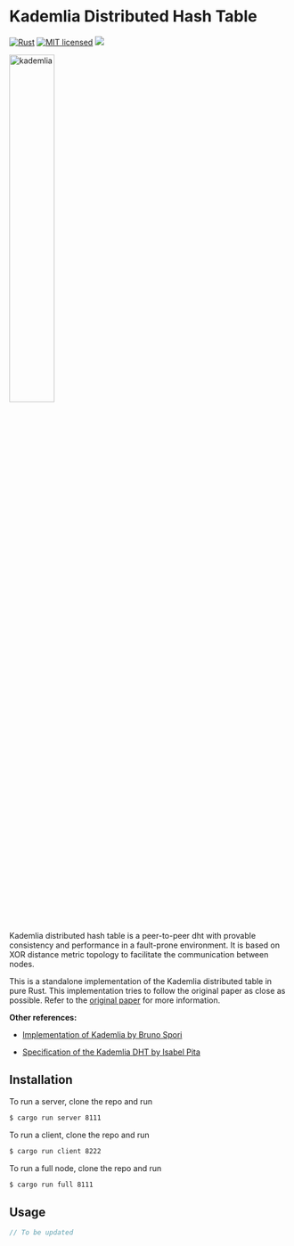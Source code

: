 # Kademlia Distributed Hash Table
[![Rust](https://github.com/quarterblue/kademlia-dht/actions/workflows/rust.yml/badge.svg)](https://github.com/quarterblue/kademlia-dht/actions/workflows/rust.yml)
[![MIT licensed](https://img.shields.io/badge/license-MIT-blue.svg)](./LICENSE)
<img src=https://img.shields.io/github/last-commit/quarterblue/kademlia-dht></img>

<img width="40%" src="https://upload.wikimedia.org/wikipedia/commons/6/63/Dht_example_SVG.svg" alt="kademlia">

Kademlia distributed hash table is a peer-to-peer dht with provable consistency and performance in a fault-prone environment. It is based on XOR distance metric topology to facilitate the communication between nodes.

This is a standalone implementation of the Kademlia distributed table in pure Rust. This implementation tries to follow the original paper as close as possible. Refer to the <a href="https://pdos.csail.mit.edu/~petar/papers/maymounkov-kademlia-lncs.pdf">original paper</a> for more information.

**Other references:**

- <a href="https://pub.tik.ee.ethz.ch/students/2006-So/SA-2006-19.pdf">Implementation of Kademlia by Bruno Spori</a>

- <a href="http://maude.sip.ucm.es/kademlia/files/pita_kademlia.pdf">Specification of the Kademlia DHT by Isabel Pita</a>

## Installation

To run a server, clone the repo and run
```bash
$ cargo run server 8111
```

To run a client, clone the repo and run
```bash
$ cargo run client 8222
```

To run a full node, clone the repo and run
```bash
$ cargo run full 8111
```

## Usage

```rust
// To be updated
```
